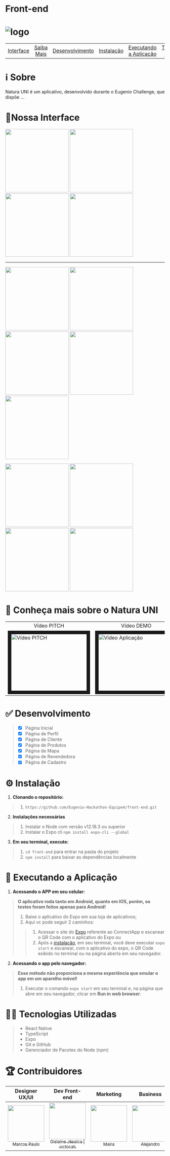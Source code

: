 # Front-end
# <img src="https://upload.wikimedia.org/wikipedia/pt/c/cb/Natura_Logo.png" alt="logo">

| | | | | | | |
|:-:|:-:|:-:|:-:|:-:|:-:|:-:|
|[Interface](#interface)|[Saiba Mais](#saibamais)|[Desenvolvimento](#desenvolvimento)|[Instalação](#instalacao)|[Executando a Aplicação](#execucao)|[Tecnologias Utilizadas](#tecnologias)|[Contribuidores](#contribuidores)

# :information_source: Sobre
<p align="justify">
 Natura UNI é um aplicativo, desenvolvido durante o Eugenio Challenge, que dispõe ...
</p>

<a name=""></a>
# <a name="interface">:iphone:Nossa Interface</a>
<p float="left">
  <img src="https://github.com/Eugenio-Hackathon-Equipe4/front-end/blob/master/.github/images/Screenshot_20201005-170649.png" width="200"/>
 <img src="https://github.com/Eugenio-Hackathon-Equipe4/front-end/blob/master/.github/images/Screenshot_20201005-170708.png" width="200" />
    <img src="https://github.com/Eugenio-Hackathon-Equipe4/front-end/blob/master/.github/images/Screenshot_20201005-170728.png" width="200" />
  <img src="https://github.com/Eugenio-Hackathon-Equipe4/front-end/blob/master/.github/images/Screenshot_20201005-170735.png" width="200" />

</p>

  ---
<p float="left">
    <img src="https://github.com/Eugenio-Hackathon-Equipe4/front-end/blob/master/.github/images/Screenshot_20201005-170830.png" width="200" /> 
  <img src="https://github.com/Eugenio-Hackathon-Equipe4/front-end/blob/master/.github/images/Screenshot_20201005-170814.png" width="200" />

  <img src="https://github.com/Eugenio-Hackathon-Equipe4/front-end/blob/master/.github/images/Screenshot_20201005-170855.png" width="200" />
  <img src="https://github.com/Eugenio-Hackathon-Equipe4/front-end/blob/master/.github/images/Screenshot_20201005-170842.png" width="200" />
  <img src="https://github.com/Eugenio-Hackathon-Equipe4/front-end/blob/master/.github/images/Screenshot_20201005-170823.png" width="200" />
</p>
<p float="left">

  <img src="https://github.com/Eugenio-Hackathon-Equipe4/front-end/blob/master/.github/images/Screenshot_20201005-170756.png" width="200" /> 
  <img src="https://github.com/Eugenio-Hackathon-Equipe4/front-end/blob/master/.github/images/Screenshot_20201005-170901.png" width="200" /> 
   <img src="https://github.com/Eugenio-Hackathon-Equipe4/front-end/blob/master/.github/images/Screenshot_20201005-170749.png" width="200" />

  <img src="https://github.com/Eugenio-Hackathon-Equipe4/front-end/blob/master/.github/images/Screenshot_20201005-170910.png" width="200" /> 
</p>

# <a name="saibamais">:cinema: Conheça mais sobre o Natura UNI</a>

<table>
 <tr>
  <td align="center">
   Vídeo PITCH
   </td>
   <td align="center">
   Vídeo DEMO
   </td>
  </tr>
<tr>
  <td>
    <a href="" target="_blank"><img src="" alt="Vídeo PITCH" width="240" height="180" border="10" /></a>
  </td>  
  <td>
    <a href="" target="_blank"><img src="" alt="Vídeo Aplicação" width="240" height="180" border="10" /></a>
  </td>
</tr>
</table>


# <a name="desenvolvimento">:white_check_mark: Desenvolvimento</a>

> - [x] Página Inicial
> - [x] Página de Perfil
> - [x] Página de Cliente
> - [x] Página de Produtos
> - [x] Página de Mapa
> - [x] Página de Revendedora
> - [x] Página de Cadastro


# <a name="instalacao">:gear: Instalação</a>
1. **Clonando o repositório:**
> 1. ```https://github.com/Eugenio-Hackathon-Equipe4/front-end.git```
2. **Instalações necessárias**
> 1. Instalar o Node com versão v12.18.3 ou superior
> 2. Instalar o Expo cli ```npm install expo-cli --global```
3. **Em seu terminal, execute:**
> 1. ```cd front-end``` para entrar na pasta do projeto
> 2. ```npm install``` para baixar as dependências localmente

# <a name="execucao">:calling: Executando a Aplicação</a>


1. **Acessando o APP em seu celular:**
> **O aplicativo roda tanto em Android, quanto em IOS, porém, os testes foram feitos apenas para Android!**
> 1. Baixe o aplicativo do Expo em sua loja de aplicativos;
> 2. Aqui vc pode seguir 2 caminhos:
> > 1. Acessar o site do [Expo](https://expo.io/@gislainehjessica/projects/Natura-UNI) referente ao ConnectApp e escanear o QR Code com o aplicativo do Expo ou
> > 2. Após a [instalação](#instalacao), em seu terminal, você deve executar ```expo start``` e escanear, com o aplicativo do expo, o QR Code exibido no terminal ou na página aberta em seu navegador.
2. **Acessando o app pelo navegador:**
> **Esse método não proporciona a mesma experiência que emular o app em um aparelho móvel!**
> 1. Executar o comando ```expo start``` em seu terminal e, na página que abre em seu navegador, clicar em **Run in web browser**.
 

# <a name="tecnologias">:woman_technologist: Tecnologias Utilizadas</a>
> - React Native 
> - TypeScript
> - Expo
> - Git e GitHub
> - Gerenciador de Pacotes do Node (npm)

# <a name="contribuidores">:trophy: Contribuidores</a>

|Designer UX/UI|Dev Front-end|Marketing|Business|Dev Back-end|
| :---: | :---: | :---: | :---: | :---: |
[<img src="https://media-exp1.licdn.com/dms/image/C4E03AQFj91xfjuK56A/profile-displayphoto-shrink_800_800/0?e=1607558400&v=beta&t=mQPUWV7LHWm1RmleLQmVb2E4Q7uM_kreoaLlzJwZK7g" width=115 > <br> <sub> Marcos Paulo </sub>](https://www.linkedin.com/in/marcos-paulo-554ab0a2/) | [<img src="https://media-exp1.licdn.com/dms/image/C4D03AQF8Z5No2jhaFg/profile-displayphoto-shrink_200_200/0?e=1605139200&v=beta&t=m0nopKlZRQs7K6qfO0Sgo_WwYOpvvhQex_ChKffGn04" width=115 > <br> <sub> Gislaine Jéssica </sub>](https://www.linkedin.com/in/gislainejessica/)[<sub> \| :octocat:</sub>](https://github.com/gislainejessica) | [<img src="https://media-exp1.licdn.com/dms/image/C5603AQGZUL52fydllA/profile-displayphoto-shrink_800_800/0?e=1607558400&v=beta&t=xdtLZcOW6NZ8dK65LN42w3HN4-r5BQ6w9-H0kE7KJpw" width=115 > <br> <sub> Maira </sub>](https://www.linkedin.com/in/maira-gazzi-manfro-a1a7b4192/) | [<img src="https://media-exp1.licdn.com/dms/image/C4E03AQFSAMXSMmlI_A/profile-displayphoto-shrink_800_800/0?e=1607558400&v=beta&t=nc54POsD4Ceg1h4_rM4mseGMejqxAZgtdDrtKqHCNgw" width=115 > <br> <sub> Alejandro </sub>](https://www.linkedin.com/in/alejandro-gonzález-navarro-5b50a1185/) | [<img src="https://media-exp1.licdn.com/dms/image/C4D35AQHVbWxzcdKFSw/profile-framedphoto-shrink_800_800/0?e=1601913600&v=beta&t=RWPLjFHYBarNHEsdxAMQrT-KouDn964yLjjbREX0etA" width=115 > <br> <sub> Carlos Souza </sub>](https://www.linkedin.com/in/carlos-souza-technology/)[<sub> \| :octocat:</sub>](https://github.com/CarlosViniMSouza) |
